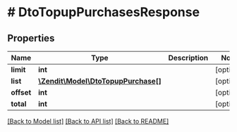 # # DtoTopupPurchasesResponse

## Properties

Name | Type | Description | Notes
------------ | ------------- | ------------- | -------------
**limit** | **int** |  | [optional]
**list** | [**\Zendit\Model\DtoTopupPurchase[]**](DtoTopupPurchase.md) |  | [optional]
**offset** | **int** |  | [optional]
**total** | **int** |  | [optional]

[[Back to Model list]](../../README.md#models) [[Back to API list]](../../README.md#endpoints) [[Back to README]](../../README.md)
